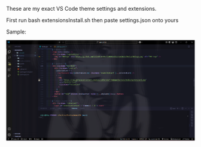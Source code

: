 These are my exact VS Code theme settings and extensions.

First run bash extensionsInstall.sh
then paste settings.json onto yours 

Sample:

![alt text](image.png)
